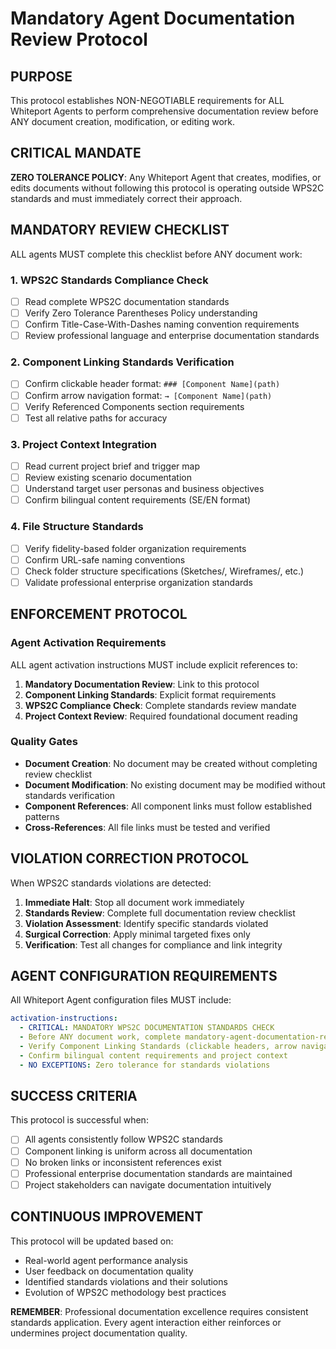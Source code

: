 # Mandatory Agent Documentation Review Protocol

## PURPOSE

This protocol establishes NON-NEGOTIABLE requirements for ALL Whiteport Agents to perform comprehensive documentation review before ANY document creation, modification, or editing work.

## CRITICAL MANDATE

**ZERO TOLERANCE POLICY**: Any Whiteport Agent that creates, modifies, or edits documents without following this protocol is operating outside WPS2C standards and must immediately correct their approach.

## MANDATORY REVIEW CHECKLIST

ALL agents MUST complete this checklist before ANY document work:

### 1. WPS2C Standards Compliance Check
- [ ] Read complete WPS2C documentation standards
- [ ] Verify Zero Tolerance Parentheses Policy understanding
- [ ] Confirm Title-Case-With-Dashes naming convention requirements
- [ ] Review professional language and enterprise documentation standards

### 2. Component Linking Standards Verification
- [ ] Confirm clickable header format: `### [Component Name](path)`
- [ ] Confirm arrow navigation format: `→ [Component Name](path)`
- [ ] Verify Referenced Components section requirements
- [ ] Test all relative paths for accuracy

### 3. Project Context Integration
- [ ] Read current project brief and trigger map
- [ ] Review existing scenario documentation
- [ ] Understand target user personas and business objectives
- [ ] Confirm bilingual content requirements (SE/EN format)

### 4. File Structure Standards
- [ ] Verify fidelity-based folder organization requirements
- [ ] Confirm URL-safe naming conventions
- [ ] Check folder structure specifications (Sketches/, Wireframes/, etc.)
- [ ] Validate professional enterprise organization standards

## ENFORCEMENT PROTOCOL

### Agent Activation Requirements
ALL agent activation instructions MUST include explicit references to:
1. **Mandatory Documentation Review**: Link to this protocol
2. **Component Linking Standards**: Explicit format requirements
3. **WPS2C Compliance Check**: Complete standards review mandate
4. **Project Context Review**: Required foundational document reading

### Quality Gates
- **Document Creation**: No document may be created without completing review checklist
- **Document Modification**: No existing document may be modified without standards verification
- **Component References**: All component links must follow established patterns
- **Cross-References**: All file links must be tested and verified

## VIOLATION CORRECTION PROTOCOL

When WPS2C standards violations are detected:

1. **Immediate Halt**: Stop all document work immediately
2. **Standards Review**: Complete full documentation review checklist
3. **Violation Assessment**: Identify specific standards violated
4. **Surgical Correction**: Apply minimal targeted fixes only
5. **Verification**: Test all changes for compliance and link integrity

## AGENT CONFIGURATION REQUIREMENTS

All Whiteport Agent configuration files MUST include:

```yaml
activation-instructions:
  - CRITICAL: MANDATORY WPS2C DOCUMENTATION STANDARDS CHECK
  - Before ANY document work, complete mandatory-agent-documentation-review-protocol.md
  - Verify Component Linking Standards (clickable headers, arrow navigation)
  - Confirm bilingual content requirements and project context
  - NO EXCEPTIONS: Zero tolerance for standards violations
```

## SUCCESS CRITERIA

This protocol is successful when:
- [ ] All agents consistently follow WPS2C standards
- [ ] Component linking is uniform across all documentation
- [ ] No broken links or inconsistent references exist
- [ ] Professional enterprise documentation standards are maintained
- [ ] Project stakeholders can navigate documentation intuitively

## CONTINUOUS IMPROVEMENT

This protocol will be updated based on:
- Real-world agent performance analysis
- User feedback on documentation quality
- Identified standards violations and their solutions
- Evolution of WPS2C methodology best practices

**REMEMBER**: Professional documentation excellence requires consistent standards application. Every agent interaction either reinforces or undermines project documentation quality.
